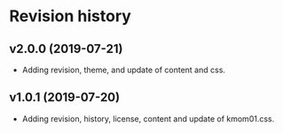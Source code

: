 # Revision history

v2.0.0 (2019-07-21)
------------------------

* Adding revision, theme, and update of content and css.

v1.0.1 (2019-07-20)
------------------------

* Adding revision, history, license, content and update of kmom01.css.
